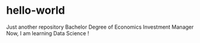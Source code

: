 # hello-world
Just another repository
Bachelor Degree of Economics
Investment Manager
Now, I am learning Data Science !
